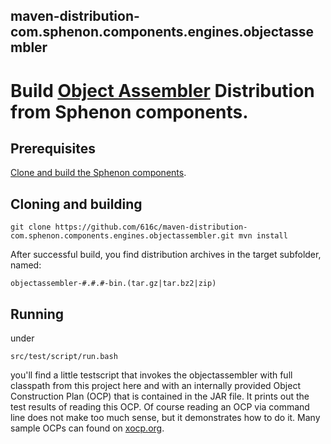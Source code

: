 ## maven-distribution-com.sphenon.components.engines.objectassembler

# Build [Object Assembler](http://xocp.org) Distribution from Sphenon components.

## Prerequisites

[Clone and build the Sphenon components](https://github.com/616c/maven-aggregator-com.sphenon).

## Cloning and building

`git clone https://github.com/616c/maven-distribution-com.sphenon.components.engines.objectassembler.git
mvn install`

After successful build, you find distribution archives in the target subfolder, named:

`objectassembler-#.#.#-bin.(tar.gz|tar.bz2|zip)`

## Running

under

`src/test/script/run.bash`

you'll find a little testscript that invokes the objectassembler with full classpath from this project here
and with an internally provided Object Construction Plan (OCP) that is contained in the JAR file.
It prints out the test results of reading this OCP.
Of course reading an OCP via command line does not make too much sense, but it demonstrates how to do it.
Many sample OCPs can found on [xocp.org](http://xocp.org).
